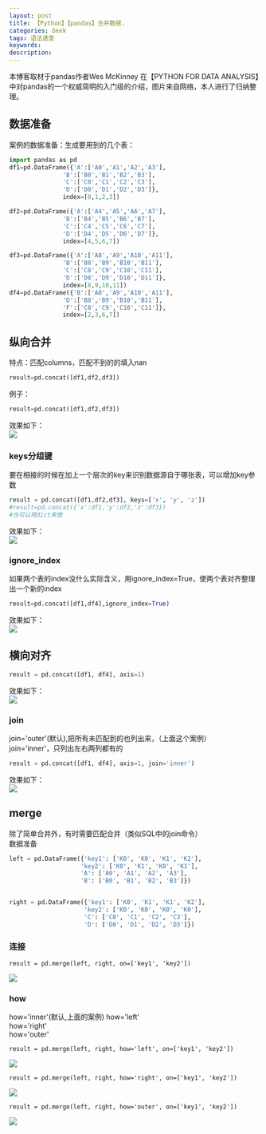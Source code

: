 ```yaml
---
layout: post
title: 【Python】【pandas】合并数据.
categories: Geek
tags: 语法速查
keywords:
description:
---
```


本博客取材于pandas作者Wes McKinney 在【PYTHON FOR DATA ANALYSIS】中对pandas的一个权威简明的入门级的介绍，图片来自网络，本人进行了归纳整理。    

## 数据准备
案例的数据准备：生成要用到的几个表：  
```py
import pandas as pd
df1=pd.DataFrame({'A':['A0','A1','A2','A3'],
               'B':['B0','B1','B2','B3'],
               'C':['C0','C1','C2','C3'],
               'D':['D0','D1','D2','D3']},
               index=[0,1,2,3])

df2=pd.DataFrame({'A':['A4','A5','A6','A7'],
               'B':['B4','B5','B6','B7'],
               'C':['C4','C5','C6','C7'],
               'D':['D4','D5','D6','D7']},
               index=[4,5,6,7])

df3=pd.DataFrame({'A':['A8','A9','A10','A11'],
               'B':['B8','B9','B10','B11'],
               'C':['C8','C9','C10','C11'],
               'D':['D8','D9','D10','D11']},
               index=[8,9,10,11])
df4=pd.DataFrame({'B':['A8','A9','A10','A11'],
               'D':['B8','B9','B10','B11'],
               'F':['C8','C9','C10','C11']},
               index=[2,3,6,7])
```


## 纵向合并  
特点：匹配columns，匹配不到的的填入nan
```python
result=pd.concat([df1,df2,df3])
```

例子：  
```py
result=pd.concat([df1,df2,df3])
```

效果如下：  
<img src='http://www.guofei.site/public/postimg2/concat.jpg'>


### keys分组键

要在相接的时候在加上一个层次的key来识别数据源自于哪张表，可以增加key参数  

```py
result = pd.concat([df1,df2,df3], keys=['x', 'y', 'z'])
#result=pd.concat({'x':df1,'y':df2,'z':df3})
#也可以用dict来做
```

效果如下：  
<img src='http://www.guofei.site/public/postimg2/concat2.jpg'>


### ignore_index
如果两个表的index没什么实际含义，用ignore_index=True，使两个表对齐整理出一个新的index  

```py
result=pd.concat([df1,df4],ignore_index=True)
```

效果如下：  
<img src='http://www.guofei.site/public/postimg2/concat5.jpg'>

## 横向对齐
```py
result = pd.concat([df1, df4], axis=1)
```
效果如下：  
<img src='http://www.guofei.site/public/postimg2/concat3.jpg'>


### join
join='outer'(默认),把所有未匹配到的也列出来，（上面这个案例）  
join='inner'，只列出左右两列都有的

```py
result = pd.concat([df1, df4], axis=1, join='inner')
```
效果如下：  
<img src='http://www.guofei.site/public/postimg2/concat4.jpg'>


## merge
除了简单合并外，有时需要匹配合并（类似SQL中的join命令）  
数据准备  
```py
left = pd.DataFrame({'key1': ['K0', 'K0', 'K1', 'K2'],
                    'key2': ['K0', 'K1', 'K0', 'K1'],
                    'A': ['A0', 'A1', 'A2', 'A3'],
                    'B': ['B0', 'B1', 'B2', 'B3']})


right = pd.DataFrame({'key1': ['K0', 'K1', 'K1', 'K2'],
                     'key2': ['K0', 'K0', 'K0', 'K0'],
                     'C': ['C0', 'C1', 'C2', 'C3'],
                     'D': ['D0', 'D1', 'D2', 'D3']})
```

### 连接
```
result = pd.merge(left, right, on=['key1', 'key2'])
```
<img src='http://www.guofei.site/public/postimg2/merge1.jpg'>

### how
how='inner'(默认,上面的案例)
how='left'  
how='right'  
how='outer'  

```
result = pd.merge(left, right, how='left', on=['key1', 'key2'])
```

<img src='http://www.guofei.site/public/postimg2/merge2.jpg'>


```
result = pd.merge(left, right, how='right', on=['key1', 'key2'])
```
<img src='http://www.guofei.site/public/postimg2/merge3.jpg'>


```
result = pd.merge(left, right, how='outer', on=['key1', 'key2'])
```
<img src='http://www.guofei.site/public/postimg2/merge4.jpg'>
